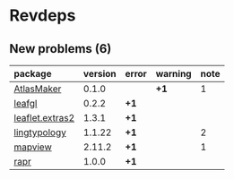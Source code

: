 # Revdeps

## New problems (6)

|package         |version |error  |warning |note |
|:---------------|:-------|:------|:-------|:----|
|[AtlasMaker](problems.md#atlasmaker)|0.1.0   |       |__+1__  |1    |
|[leafgl](problems.md#leafgl)|0.2.2   |__+1__ |        |     |
|[leaflet.extras2](problems.md#leafletextras2)|1.3.1   |__+1__ |        |     |
|[lingtypology](problems.md#lingtypology)|1.1.22  |__+1__ |        |2    |
|[mapview](problems.md#mapview)|2.11.2  |__+1__ |        |1    |
|[rapr](problems.md#rapr)|1.0.0   |__+1__ |        |     |


